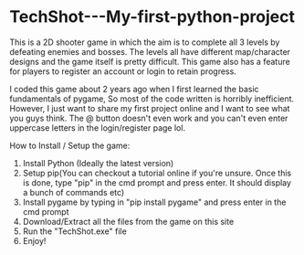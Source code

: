 # TechShot---My-first-python-project
This is a 2D shooter game in which the aim is to complete all 3 levels by defeating enemies and bosses. The levels all have different map/character designs and the game itself is pretty difficult.
This game also has a feature for players to register an account or login to retain progress.

I coded this game about 2 years ago when I first learned the basic fundamentals of pygame, So most of the code written is horribly inefficient. However, I just want to share my first project online and I want to see what you guys think. The @ button doesn't even work and you can't even enter uppercase letters in the login/register page lol.

How to Install / Setup the game:

1. Install Python (Ideally the latest version)
2. Setup pip(You can checkout a tutorial online if you're unsure. Once this is done, type "pip" in the cmd prompt and press enter. It should display a bunch of commands etc)
3. Install pygame by typing in "pip install pygame" and press enter in the cmd prompt
4. Download/Extract all the files from the game on this site
5. Run the "TechShot.exe" file
6. Enjoy!




